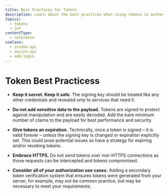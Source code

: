 ```yaml
---
title: Best Practices for Tokens
description: Learn about the best practices when using tokens in authentication and authorization.
topics:
  - tokens
  - jwt
contentType:
  - reference
useCase:
  - invoke-api
  - secure-api
  - add-login
---
```


# Token Best Practicess

* **Keep it secret. Keep it safe.** The signing key should be treated like any other credentials and revealed only to services that need it.

* **Do not add sensitive data to the payload.** Tokens are signed to protect against manipulation and are easily decoded. Add the bare minimum number of claims to the payload for best performance and security.

* **Give tokens an expiration.** Technically, once a token is signed – it is valid forever – unless the signing key is changed or expiration explicitly set. This could pose potential issues so have a strategy for expiring and/or revoking tokens.

* **Embrace HTTPS.** Do not send tokens over non-HTTPS connections as those requests can be intercepted and tokens compromised.

* **Consider all of your authorization use cases.** Adding a secondary token verification system that ensures tokens were generated from your server, for example, may not be common practice, but may be necessary to meet your requirements.
